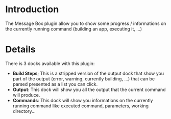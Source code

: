 # Introduction #

The Message Box plugin allow you to show some progress / informations on the currently running command (building an app, executing it, ...)


# Details #

There is 3 docks available with this plugin:

  * **Build Steps**; This is a stripped version of the output dock that show you part of the output (error, warning, currently building, ...) that can be parsed presented as a list you can click.
  * **Output**: This dock will show you all the output that the current command will produce.
  * **Commands**: This dock will show you informations on the currently running command like executed command, parameters, working directory...